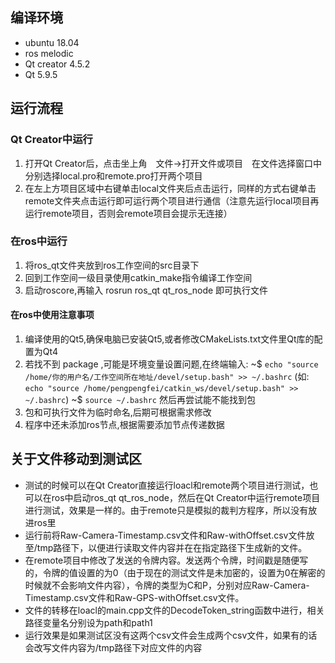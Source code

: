 ## 编译环境
- ubuntu 18.04
- ros melodic
- Qt creator 4.5.2
- Qt 5.9.5

## 运行流程
### Qt Creator中运行
1. 打开Qt Creator后，点击坐上角　文件->打开文件或项目　在文件选择窗口中分别选择local.pro和remote.pro打开两个项目
2. 在左上方项目区域中右键单击local文件夹后点击运行，同样的方式右键单击remote文件夹点击运行即可运行两个项目进行通信（注意先运行local项目再运行remote项目，否则会remote项目会提示无连接）
### 在ros中运行
1. 将ros_qt文件夹放到ros工作空间的src目录下
2. 回到工作空间一级目录使用catkin_make指令编译工作空间
3. 启动roscore,再输入 rosrun ros_qt qt_ros_node 即可执行文件
#### 在ros中使用注意事项
1. 编译使用的Qt5,确保电脑已安装Qt5,或者修改CMakeLists.txt文件里Qt库的配置为Qt4
2. 若找不到 package ,可能是环境变量设置问题,在终端输入:
~$ `echo "source /home/你的用户名/工作空间所在地址/devel/setup.bash" >> ~/.bashrc`  (如: `echo "source /home/pengpengfei/catkin_ws/devel/setup.bash" >> ~/.bashrc`) 
~$ `source ~/.bashrc`
然后再尝试能不能找到包
3. 包和可执行文件为临时命名,后期可根据需求修改
4. 程序中还未添加ros节点,根据需要添加节点传递数据
## 关于文件移动到测试区
- 测试的时候可以在Qt Creator直接运行loacl和remote两个项目进行测试，也可以在ros中启动ros_qt qt_ros_node，然后在Qt Creator中运行remote项目进行测试，效果是一样的。由于remote只是模拟的裁判方程序，所以没有放进ros里
- 运行前将Raw-Camera-Timestamp.csv文件和Raw-withOffset.csv文件放至/tmp路径下，以便进行读取文件内容并在在指定路径下生成新的文件。
- 在remote项目中修改了发送的令牌内容。发送两个令牌，时间戳是随便写的，令牌的值设置的为0（由于现在的测试文件是未加密的，设置为0在解密的时候就不会影响文件内容），令牌的类型为C和P，分别对应Raw-Camera-Timestamp.csv文件和Raw-GPS-withOffset.csv文件。
- 文件的转移在loacl的main.cpp文件的DecodeToken_string函数中进行，相关路径变量名分别设为path和path1
- 运行效果是如果测试区没有这两个csv文件会生成两个csv文件，如果有的话会改写文件内容为/tmp路径下对应文件的内容

